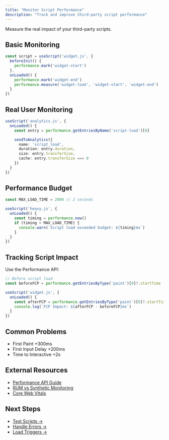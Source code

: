 ```yaml
---
title: "Monitor Script Performance"
description: "Track and improve third-party script performance"
---
```


Measure the real impact of your third-party scripts.

## Basic Monitoring

```ts
const script = useScript('widget.js', {
  beforeInit() {
    performance.mark('widget-start')
  },
  onLoaded() {
    performance.mark('widget-end')
    performance.measure('widget-load', 'widget-start', 'widget-end')
  }
})
```

## Real User Monitoring

```ts
useScript('analytics.js', {
  onLoaded() {
    const entry = performance.getEntriesByName('script-load')[0]

    sendToAnalytics({
      name: 'script_load',
      duration: entry.duration,
      size: entry.transferSize,
      cache: entry.transferSize === 0
    })
  }
})
```

## Performance Budget

```ts
const MAX_LOAD_TIME = 2000 // 2 seconds

useScript('heavy.js', {
  onLoaded() {
    const timing = performance.now()
    if (timing > MAX_LOAD_TIME) {
      console.warn(`Script load exceeded budget: ${timing}ms`)
    }
  }
})
```

## Tracking Script Impact

Use the Performance API:

```ts
// Before script load
const beforeFCP = performance.getEntriesByType('paint')[0]?.startTime

useScript('widget.js', {
  onLoaded() {
    const afterFCP = performance.getEntriesByType('paint')[0]?.startTime
    console.log(`FCP Impact: ${afterFCP - beforeFCP}ms`)
  }
})
```

## Common Problems

- First Paint +300ms
- First Input Delay +200ms
- Time to Interactive +2s

## External Resources

- [Performance API Guide](https://web.dev/articles/custom-metrics)
- [RUM vs Synthetic Monitoring](https://web.dev/articles/vitals-measurement-getting-started)
- [Core Web Vitals](https://web.dev/articles/vitals)

## Next Steps

- [Test Scripts →](/unhead/scripts/testing-scripts)
- [Handle Errors →](/unhead/scripts/load-failures)
- [Load Triggers →](/unhead/scripts/load-triggers)
